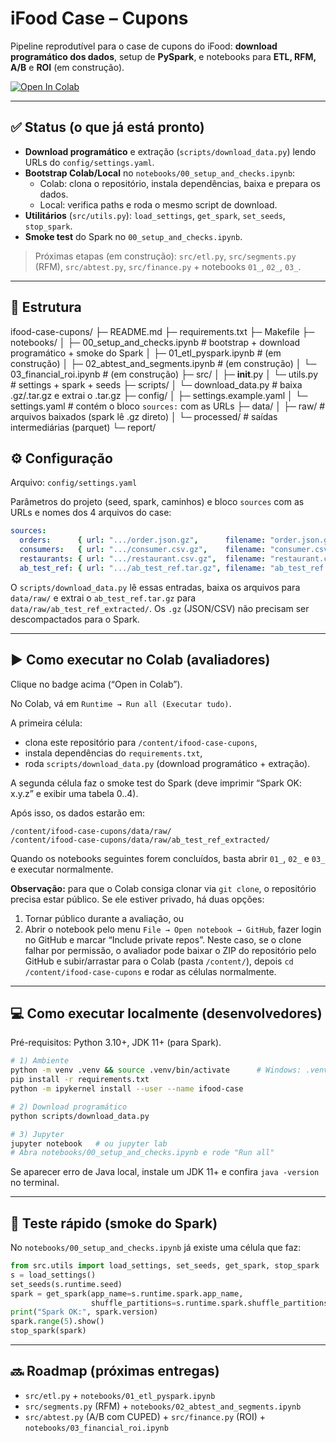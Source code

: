 # iFood Case – Cupons

Pipeline reprodutível para o case de cupons do iFood: **download programático dos dados**, setup de **PySpark**, e notebooks para **ETL, RFM, A/B** e **ROI** (em construção).

[![Open In Colab](https://colab.research.google.com/assets/colab-badge.svg)](https://colab.research.google.com/github/silvaniacorreia/ifood-case-cupons/blob/main/notebooks/00_setup_and_checks.ipynb)

---

## ✅ Status (o que já está pronto)

- **Download programático** e extração (`scripts/download_data.py`) lendo URLs do `config/settings.yaml`.
- **Bootstrap Colab/Local** no `notebooks/00_setup_and_checks.ipynb`:
  - Colab: clona o repositório, instala dependências, baixa e prepara os dados.
  - Local: verifica paths e roda o mesmo script de download.
- **Utilitários** (`src/utils.py`): `load_settings`, `get_spark`, `set_seeds`, `stop_spark`.
- **Smoke test** do Spark no `00_setup_and_checks.ipynb`.

> Próximas etapas (em construção): `src/etl.py`, `src/segments.py` (RFM), `src/abtest.py`, `src/finance.py` + notebooks `01_`, `02_`, `03_`.

---

## 🧩 Estrutura

ifood-case-cupons/
├─ README.md
├─ requirements.txt
├─ Makefile
├─ notebooks/
│  ├─ 00_setup_and_checks.ipynb      # bootstrap + download programático + smoke do Spark
│  ├─ 01_etl_pyspark.ipynb           # (em construção)
│  ├─ 02_abtest_and_segments.ipynb   # (em construção)
│  └─ 03_financial_roi.ipynb         # (em construção)
├─ src/
│  ├─ __init__.py
│  └─ utils.py                       # settings + spark + seeds
├─ scripts/
│  └─ download_data.py               # baixa .gz/.tar.gz e extrai o .tar.gz
├─ config/
│  ├─ settings.example.yaml
│  └─ settings.yaml                  # contém o bloco `sources:` com as URLs
├─ data/
│  ├─ raw/                           # arquivos baixados (spark lê .gz direto)
│  └─ processed/                     # saídas intermediárias (parquet)
└─ report/

## ⚙️ Configuração

Arquivo: `config/settings.yaml`

Parâmetros do projeto (seed, spark, caminhos) e bloco `sources` com as URLs e nomes dos 4 arquivos do case:

```yaml
sources:
  orders:      { url: ".../order.json.gz",      filename: "order.json.gz" }
  consumers:   { url: ".../consumer.csv.gz",    filename: "consumer.csv.gz" }
  restaurants: { url: ".../restaurant.csv.gz",  filename: "restaurant.csv.gz" }
  ab_test_ref: { url: ".../ab_test_ref.tar.gz", filename: "ab_test_ref.tar.gz" }
```

O `scripts/download_data.py` lê essas entradas, baixa os arquivos para `data/raw/` e extrai o `ab_test_ref.tar.gz` para `data/raw/ab_test_ref_extracted/`. Os `.gz` (JSON/CSV) não precisam ser descompactados para o Spark.

---

## ▶️ Como executar no Colab (avaliadores)

Clique no badge acima (“Open in Colab”).

No Colab, vá em `Runtime → Run all (Executar tudo)`.

A primeira célula:
- clona este repositório para `/content/ifood-case-cupons`,
- instala dependências do `requirements.txt`,
- roda `scripts/download_data.py` (download programático + extração).

A segunda célula faz o smoke test do Spark (deve imprimir “Spark OK: x.y.z” e exibir uma tabela 0..4).

Após isso, os dados estarão em:

```
/content/ifood-case-cupons/data/raw/
/content/ifood-case-cupons/data/raw/ab_test_ref_extracted/
```

Quando os notebooks seguintes forem concluídos, basta abrir `01_`, `02_` e `03_` e executar normalmente.

**Observação:** para que o Colab consiga clonar via `git clone`, o repositório precisa estar público.
Se ele estiver privado, há duas opções:

1. Tornar público durante a avaliação, ou
2. Abrir o notebook pelo menu `File → Open notebook → GitHub`, fazer login no GitHub e marcar “Include private repos”. Neste caso, se o clone falhar por permissão, o avaliador pode baixar o ZIP do repositório pelo GitHub e subir/arrastar para o Colab (pasta `/content/`), depois `cd /content/ifood-case-cupons` e rodar as células normalmente.

---

## 💻 Como executar localmente (desenvolvedores)

Pré-requisitos: Python 3.10+, JDK 11+ (para Spark).

```bash
# 1) Ambiente
python -m venv .venv && source .venv/bin/activate      # Windows: .venv\Scripts\activate
pip install -r requirements.txt
python -m ipykernel install --user --name ifood-case

# 2) Download programático
python scripts/download_data.py

# 3) Jupyter
jupyter notebook   # ou jupyter lab
# Abra notebooks/00_setup_and_checks.ipynb e rode "Run all"
```

Se aparecer erro de Java local, instale um JDK 11+ e confira `java -version` no terminal.

---

## 🧪 Teste rápido (smoke do Spark)

No `notebooks/00_setup_and_checks.ipynb` já existe uma célula que faz:

```python
from src.utils import load_settings, set_seeds, get_spark, stop_spark
s = load_settings()
set_seeds(s.runtime.seed)
spark = get_spark(app_name=s.runtime.spark.app_name,
                  shuffle_partitions=s.runtime.spark.shuffle_partitions)
print("Spark OK:", spark.version)
spark.range(5).show()
stop_spark(spark)
```

---

## 🔜 Roadmap (próximas entregas)

- `src/etl.py` + `notebooks/01_etl_pyspark.ipynb`
- `src/segments.py` (RFM) + `notebooks/02_abtest_and_segments.ipynb`
- `src/abtest.py` (A/B com CUPED) + `src/finance.py` (ROI) + `notebooks/03_financial_roi.ipynb`

